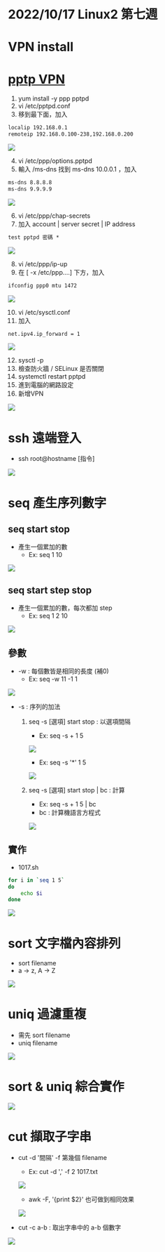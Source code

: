 # 2022/10/17 Linux2 第七週

# VPN install
# [pptp VPN](https://help.aliyun.com/document_detail/41345.html)
1. yum install -y ppp pptpd
2. vi /etc/pptpd.conf
3. 移到最下面，加入
```md
localip 192.168.0.1
remoteip 192.168.0.100-238,192.168.0.200
```

![](https://github.com/yucing/linux2/blob/main/picture/68.png)

4. vi /etc/ppp/options.pptpd
5. 輸入 /ms-dns 找到 ms-dns 10.0.0.1 ，加入
```md
ms-dns 8.8.8.8
ms-dns 9.9.9.9
```

![](https://github.com/yucing/linux2/blob/main/picture/69.png)

6. vi /etc/ppp/chap-secrets
7. 加入 account | server secret | IP address
```md
test pptpd 密碼 *
```

![](https://github.com/yucing/linux2/blob/main/picture/67.png)

8. vi /etc/ppp/ip-up
9. 在 [ -x /etc/ppp....] 下方，加入
```md
ifconfig ppp0 mtu 1472
```

![](https://github.com/yucing/linux2/blob/main/picture/70.png)

10. vi /etc/sysctl.conf
11. 加入
```md
net.ipv4.ip_forward = 1
```

![](https://github.com/yucing/linux2/blob/main/picture/71.png)

12. sysctl -p
13. 檢查防火牆 / SELinux 是否關閉
14. systemctl restart pptpd
15. 進到電腦的網路設定
16. 新增VPN

![](https://github.com/yucing/linux2/blob/main/picture/72.png)

# ssh 遠端登入
* ssh root@hostname \[指令\]

![](https://github.com/yucing/linux2/blob/main/picture/73.png)

# seq 產生序列數字
## seq start stop
* 產生一個累加的數
    * Ex: seq 1 10

![](https://github.com/yucing/linux2/blob/main/picture/74.png)

## seq start step stop
* 產生一個累加的數，每次都加 step
    * Ex: seq 1 2 10

![](https://github.com/yucing/linux2/blob/main/picture/75.png)

## 參數
* -w : 每個數皆是相同的長度 (補0)
    * Ex: seq -w 11 -1 1

![](https://github.com/yucing/linux2/blob/main/picture/76.png)

* -s : 序列的加法
    1. seq -s \[選項\] start stop : 以選項間隔
        * Ex: seq -s + 1 5

        ![](https://github.com/yucing/linux2/blob/main/picture/79.png)

        * Ex: seq -s '*' 1 5

        ![](https://github.com/yucing/linux2/blob/main/picture/81.png)
        
    2. seq -s \[選項\] start stop | bc : 計算
        * Ex: seq -s + 1 5 | bc
        * bc : 計算機語言方程式

        ![](https://github.com/yucing/linux2/blob/main/picture/80.png)

## 實作
* 1017.sh
```sh
for i in `seq 1 5`
do
    echo $i
done
```

![](https://github.com/yucing/linux2/blob/main/picture/82.png)

# sort 文字檔內容排列
* sort filename
* a -> z, A -> Z

![](https://github.com/yucing/linux2/blob/main/picture/83.png)

# uniq 過濾重複
* 需先 sort filename
* uniq filename

![](https://github.com/yucing/linux2/blob/main/picture/84.png)

# sort & uniq 綜合實作
![](https://github.com/yucing/linux2/blob/main/picture/85.png)

# cut 擷取子字串
* cut -d '間隔' -f 第幾個 filename
    * Ex: cut -d ',' -f 2 1017.txt

    ![](https://github.com/yucing/linux2/blob/main/picture/86.png)

    * awk -F, '{print $2}' 也可做到相同效果

    ![](https://github.com/yucing/linux2/blob/main/picture/87.png)

* cut -c a-b : 取出字串中的 a-b 個數字

![](https://github.com/yucing/linux2/blob/main/picture/88.png)